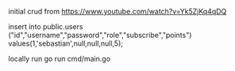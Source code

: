initial crud from https://www.youtube.com/watch?v=Yk5ZjKq4qDQ


insert into public.users ("id","username","password","role","subscribe","points") values(1,'sebastian',null,null,null,5);

locally run
 go run cmd/main.go